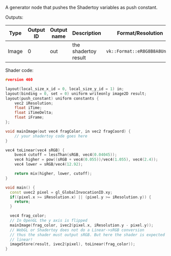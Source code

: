 A generator node that pushes the Shadertoy variables as push constant.

Outputs:

| Type  | Output ID | Output name | Description          | Format/Resolution            | Persistent |
|-------|-----------|-------------|----------------------|------------------------------|------------|
| Image | 0         | out         | the shadertoy result | `vk::Format::eR8G8B8A8Unorm` | no         |


Shader code:

```c++
#version 460

layout(local_size_x_id = 0, local_size_y_id = 1) in;
layout(binding = 0, set = 0) uniform writeonly image2D result;
layout(push_constant) uniform constants {
    vec2 iResolution;
    float iTime;
    float iTimeDelta;
    float iFrame;
};

void mainImage(out vec4 fragColor, in vec2 fragCoord) {
    // your shadertoy code goes here
}

vec4 toLinear(vec4 sRGB) {
    bvec4 cutoff = lessThan(sRGB, vec4(0.04045));
    vec4 higher = pow((sRGB + vec4(0.055))/vec4(1.055), vec4(2.4));
    vec4 lower = sRGB/vec4(12.92);

    return mix(higher, lower, cutoff);
}

void main() {
  const uvec2 pixel = gl_GlobalInvocationID.xy;
  if((pixel.x >= iResolution.x) || (pixel.y >= iResolution.y)) {
    return;
  }

  vec4 frag_color;
  // In OpenGL the y axis is flipped
  mainImage(frag_color, ivec2(pixel.x, iResolution.y - pixel.y));
  // WebGL or Shadertoy does not do a Linear->sRGB conversion
  // thus the shader must output sRGB. But here the shader is expected to output
  // linear!
  imageStore(result, ivec2(pixel), toLinear(frag_color));
}
```
